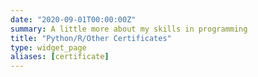 ```yaml
---
date: "2020-09-01T00:00:00Z"
summary: A little more about my skills in programming
title: "Python/R/Other Certificates"
type: widget_page
aliases: [certificate]
---
```

